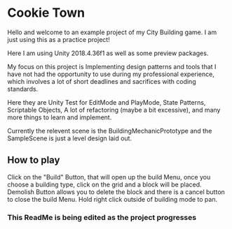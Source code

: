 # Cookie Town


Hello and welcome to an example project of my City Building game. I am just using this as a practice project!

Here I am using Unity 2018.4.36f1 as well as some preview packages.

My focus on this project is Implementing design patterns and tools that I have not had the opportunity to use during my professional experience, which involves a lot of short deadlines and sacrifices with coding standards.

Here they are Unity Test for EditMode and PlayMode, State Patterns, Scriptable Objects, A lot of refactoring (maybe a bit excessive), and many more things to learn and implement.

Currently the relevent scene is the BuildingMechanicPrototype and the SampleScene is just a level design laid out.

## How to play


Click on the "Build" Button, that will open up the build Menu, once you choose a building type, click on the grid and a block will be placed. Demolish Button allows you to delete the block and there is a cancel button to close the build Menu. Hold right click outside of building mode to pan.


### This ReadMe is being edited as the project progresses
